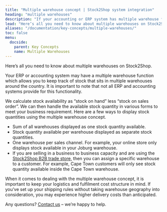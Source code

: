 ```yaml
---
title: "Multiple warehouse concept | Stock2Shop system integration"
heading: "multiple warehouses"
description: "If your accounting or ERP system has multiple warehouse functionality, the Stock2Shop integration can handle the concept in a variety of ways. Let us help you tailor the perfect solution for your business. Find out more!"
lead: "Here’s all you need to know about multiple warehouses on Stock2Shop."
aliases: "/documentation/key-concepts/multiple-warehouses/"
toc: false
menu:
  docside:
    parent: Key Concepts
    name: Multiple Warehouses
---
```


Here’s all you need to know about multiple warehouses on Stock2Shop.

Your ERP or accounting system may have a multiple warehouse function which allows you to keep track of stock that sits in multiple warehouses around the country. It is important to note that not all ERP and accounting systems provide for this functionality.  
  
We calculate stock availability as “stock on hand” less “stock on sales order”. We can then handle the available stock quantity in various forms to meet your business requirement. Here are a few ways to display stock quantities using the multiple warehouse concept.

*   Sum of all warehouses displayed as one stock quantity available.
*   Stock quantity available per warehouse displayed as separate stock quantities.
*   One warehouse per sales channel. For example, your online store only displays stock available in your Joburg warehouse.
*   If you are selling in a business to business capacity and are using the [Stock2Shop B2B trade store,](/b2b-shopping-cart/ "B2B Shopping Cart") then you can assign a specific warehouse to a customer. For example, Cape Town customers will only see stock quantity available inside the Cape Town warehouse.

When it comes to dealing with the multiple warehouse concept, it is important to keep your logistics and fulfilment cost structure in mind. If you’ve set up your shipping rules without taking warehouse geography into consideration, you may experience higher delivery costs than anticipated.  
  
Any questions? [Contact us](https://www.stock2shop.com/contact-us/) – we’re happy to help.